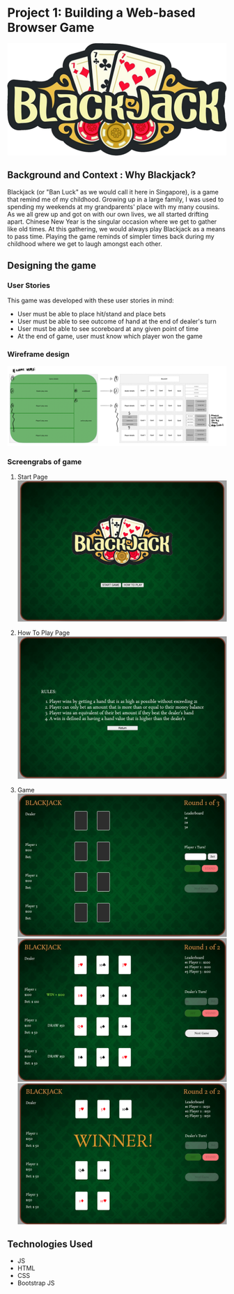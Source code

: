 # Project 1: Building a Web-based Browser Game

![alt text](images/gamelogo.png)

## Background and Context : Why Blackjack?

Blackjack (or "Ban Luck" as we would call it here in Singapore), is a game that remind me of my childhood. Growing up in a large family, I was used to spending my weekends at my grandparents' place with my many cousins. As we all grew up and got on with our own lives, we all started drifting apart. Chinese New Year is the singular occasion where we get to gather like old times. At this gathering, we would always play Blackjack as a means to pass time. Playing the game reminds of simpler times back during my childhood where we get to laugh amongst each other.

## Designing the game

### User Stories

This game was developed with these user stories in mind:

- User must be able to place hit/stand and place bets
- User must be able to see outcome of hand at the end of dealer's turn
- User must be able to see scoreboard at any given point of time
- At the end of game, user must know which player won the game

### Wireframe design

![Wireframe](images/wireframe.png)

### Screengrabs of game

1. Start Page
   ![start page](images/startpage.png)
2. How To Play Page
   ![how to play](images/howtopage.png)

3. Game
   ![gameboard1](images/game1.png)
   ![gameboard2](images/game2.png)
   ![gameboard3](images/game3.png)

## Technologies Used

- JS
- HTML
- CSS
- Bootstrap JS
